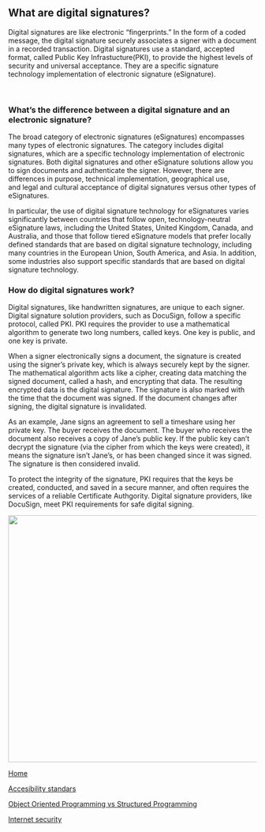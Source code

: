 <h2 class="section-title">What are digital signatures?</h2>
<p class="intro anchor-tabs">Digital signatures are like electronic &ldquo;fingerprints.&rdquo; In the form of a coded message, the digital signature securely associates a signer with a document in a recorded transaction. Digital signatures use a standard, accepted format, called<span>&nbsp;Public Key Infrastucture(PKI)</span>, to provide the highest levels of security and universal acceptance. They are a specific signature technology implementation of electronic signature (eSignature).</p>
<div class="separator__up">&nbsp;</div>
<h3 class="no-top-margin">What&rsquo;s the difference between a digital signature and an electronic signature?</h3>
<p class="section-subtitle">The broad category of electronic signatures (eSignatures) encompasses many types of electronic signatures. The category includes digital signatures, which are a specific technology implementation of electronic signatures. Both digital signatures and other eSignature solutions allow you to sign documents and authenticate the signer. However, there are differences in purpose, technical implementation, geographical use, and<span>&nbsp;legal</span><span>&nbsp;</span>and cultural acceptance of digital signatures versus other types of eSignatures.</p>
<p class="section-subtitle">In particular, the use of digital signature technology for eSignatures varies significantly between countries that follow open, technology-neutral eSignature laws, including the United States, United Kingdom, Canada, and Australia, and those that follow tiered eSignature models that prefer locally defined standards that are based on digital signature technology, including many countries in the European Union, South America, and Asia. In addition, some industries also support specific standards that are based on digital signature technology.</p>
<h3 class="no-top-margin">How do digital signatures work?</h3>
<p class="section-subtitle anchor-tabs">Digital signatures, like handwritten signatures, are unique to each signer. Digital signature solution providers, such as DocuSign, follow a specific protocol, called<span>&nbsp;PKI</span>. PKI requires the provider to use a mathematical algorithm to generate two long numbers, called keys. One key is public, and one key is private.</p>
<p class="section-subtitle">When a signer electronically signs a document, the signature is created using the signer&rsquo;s private key, which is always securely kept by the signer. The mathematical algorithm acts like a cipher, creating data matching the signed document, called a hash, and encrypting that data. The resulting encrypted data is the digital signature. The signature is also marked with the time that the document was signed. If the document changes after signing, the digital signature is invalidated.</p>
<p class="section-subtitle">As an example, Jane signs an agreement to sell a timeshare using her private key. The buyer receives the document. The buyer who receives the document also receives a copy of Jane&rsquo;s public key. If the public key can&rsquo;t decrypt the signature (via the cipher from which the keys were created), it means the signature isn&rsquo;t Jane&rsquo;s, or has been changed since it was signed. The signature is then considered invalid.</p>
<p class="section-subtitle">To protect the integrity of the signature, PKI requires that the keys be created, conducted, and saved in a secure manner, and often requires the services of a reliable Certificate Authgority. Digital signature providers, like DocuSign, meet PKI requirements for safe digital signing.</p>
<p><img height="500" width="940" class="media-element file-default" data-delta="3" src="https://www.docusign.com/sites/default/files/ds_subpage_diagram2.svg" alt="" /></p>
<p><a href="https://4355921.github.io/cybersecurity_web/">Home</a></p>
<p><a href="https://4355921.github.io/cybersecurity_web/accesibility_standars.html">Accesibility standars</a></p>
<p><a href="https://4355921.github.io/cybersecurity_web/oop_vs_sp.html">Object Oriented Programming vs Structured Programming</a></p>
<p><a href="https://4355921.github.io/cybersecurity_web/internet_security.html">Internet security</a></p>
